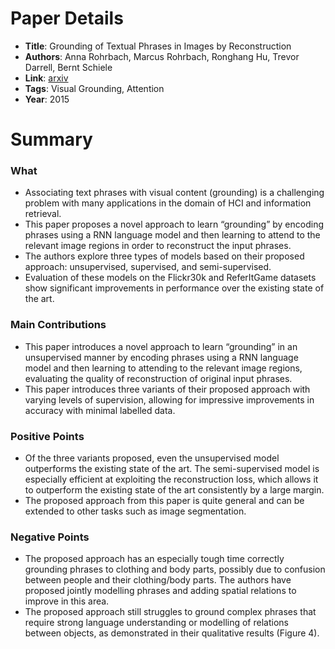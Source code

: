 # Paper Details

* **Title**: Grounding of Textual Phrases in Images by Reconstruction
* **Authors**: Anna Rohrbach, Marcus Rohrbach, Ronghang Hu, Trevor Darrell, Bernt Schiele
* **Link**: [arxiv](https://arxiv.org/pdf/1511.03745.pdf)
* **Tags**: Visual Grounding, Attention
* **Year**: 2015

# Summary

### What

* Associating text phrases with visual content (grounding) is a challenging problem with many applications in the domain of HCI and information retrieval. 
* This paper proposes a novel approach to learn “grounding” by encoding phrases using a RNN language model and then learning to attend to the relevant image regions in order to reconstruct the input phrases. 
* The authors explore three types of models based on their proposed approach: unsupervised, supervised, and semi-supervised. 
* Evaluation of these models on the Flickr30k and ReferItGame datasets show significant improvements in performance over the existing state of the art.

### Main Contributions
* This paper introduces a novel approach to learn “grounding” in an unsupervised manner by encoding phrases using a RNN language model and then learning to attending to the relevant image regions, evaluating the quality of reconstruction of original input phrases.
* This paper introduces three variants of their proposed approach with varying levels of supervision, allowing for impressive improvements in accuracy with minimal labelled data. 


### Positive Points
* Of the three variants proposed, even the unsupervised model outperforms the existing state of the art. The semi-supervised model is especially efficient at exploiting the reconstruction loss, which allows it to outperform the existing state of the art consistently by a large margin.
* The proposed approach from this paper is quite general and can be extended to other tasks such as image segmentation.

### Negative Points
* The proposed approach has an especially tough time correctly grounding phrases to clothing and body parts, possibly due to confusion between people and their clothing/body parts. The authors have proposed jointly modelling phrases and adding spatial relations to improve in this area.
* The proposed approach still struggles to ground complex phrases that require strong language understanding or modelling of relations between objects, as demonstrated in their qualitative results (Figure 4).




 